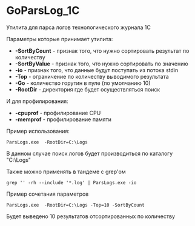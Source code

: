 # GoParsLog_1C
Утилита для парса логов технологического журнала 1С


Параметры которые принимает утилита:

* **-SortByCount** - признак того, что нужно сортировать результат по количеству 
* **-SortByValue** - признак того, что нужно сортировать по значению
* **-io** - признак того, что данные будут поступать из потока stdin
* **-Top** - ограничение по количеству выводимого результата
* **-Go** - количество горутин в пуле (по умолчанию 10)
* **-RootDir** - директория где будет осуществляться поиск 

И для профилирования:

* **-cpuprof** - профилирование CPU
* **-memprof** - профилирование памяти
 

Пример использования:

	ParsLogs.exe  -RootDir=C:\Logs

В данном случае поиск логов будет производиться по каталогу "C:\Logs"

Также можно применять в тандеме с grep'ом

	grep '' -rh --include '*.log' | ParsLogs.exe -io

Пример сочетания параметров

	ParsLogs.exe  -RootDir=C:\Logs -Top=10 -SortByCount

Будет выведено 10 результатов отсортированных по количеству
